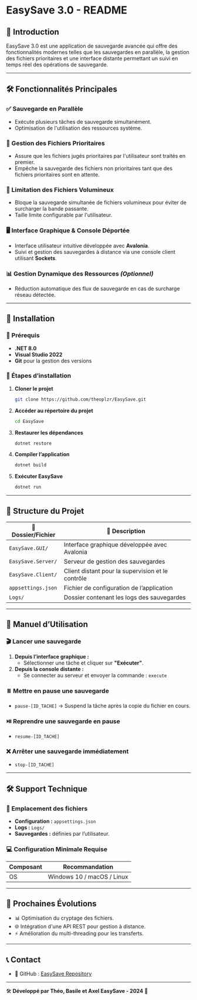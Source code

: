 # EasySave 3.0 - README

## 📖 Introduction
EasySave 3.0 est une application de sauvegarde avancée qui offre des fonctionnalités modernes telles que les sauvegardes en parallèle, la gestion des fichiers prioritaires et une interface distante permettant un suivi en temps réel des opérations de sauvegarde.

---

## 🛠️ Fonctionnalités Principales
### ✅ Sauvegarde en Parallèle
- Exécute plusieurs tâches de sauvegarde simultanément.
- Optimisation de l'utilisation des ressources système.

### 🔐 Gestion des Fichiers Prioritaires
- Assure que les fichiers jugés prioritaires par l'utilisateur sont traités en premier.
- Empêche la sauvegarde des fichiers non prioritaires tant que des fichiers prioritaires sont en attente.

### 📏 Limitation des Fichiers Volumineux
- Bloque la sauvegarde simultanée de fichiers volumineux pour éviter de surcharger la bande passante.
- Taille limite configurable par l'utilisateur.

### 🖥️ Interface Graphique & Console Déportée
- Interface utilisateur intuitive développée avec **Avalonia**.
- Suivi et gestion des sauvegardes à distance via une console client utilisant **Sockets**.

### 📊 Gestion Dynamique des Ressources *(Optionnel)*
- Réduction automatique des flux de sauvegarde en cas de surcharge réseau détectée.

---

## 🚀 Installation
### 📌 Prérequis
- **.NET 8.0**
- **Visual Studio 2022**
- **Git** pour la gestion des versions

### 🔧 Étapes d’installation
1. **Cloner le projet**
   ```sh
   git clone https://github.com/theoplzr/EasySave.git
   ```
2. **Accéder au répertoire du projet**
   ```sh
   cd EasySave
   ```
3. **Restaurer les dépendances**
   ```sh
   dotnet restore
   ```
4. **Compiler l’application**
   ```sh
   dotnet build
   ```
5. **Exécuter EasySave**
   ```sh
   dotnet run
   ```

---

## 📂 Structure du Projet
| 📄 Dossier/Fichier | 📌 Description |
|-----------------|--------------|
| `EasySave.GUI/` | Interface graphique développée avec Avalonia |
| `EasySave.Server/` | Serveur de gestion des sauvegardes |
| `EasySave.Client/` | Client distant pour la supervision et le contrôle |
| `appsettings.json` | Fichier de configuration de l’application |
| `Logs/` | Dossier contenant les logs des sauvegardes |

---

## 📜 Manuel d’Utilisation
### 🎬 Lancer une sauvegarde
1. **Depuis l’interface graphique :**
   - Sélectionner une tâche et cliquer sur **"Exécuter"**.
2. **Depuis la console distante :**
   - Se connecter au serveur et envoyer la commande : `execute`

### ⏸️ Mettre en pause une sauvegarde
- `pause-[ID_TACHE]` → Suspend la tâche après la copie du fichier en cours.

### ⏯️ Reprendre une sauvegarde en pause
- `resume-[ID_TACHE]`

### ❌ Arrêter une sauvegarde immédiatement
- `stop-[ID_TACHE]`

---

## 🛠️ Support Technique
### 📍 Emplacement des fichiers
- **Configuration :** `appsettings.json`
- **Logs :** `Logs/`
- **Sauvegardes :** définies par l’utilisateur.

### 💻 Configuration Minimale Requise
| Composant | Recommandation |
|-----------|---------------|
| OS | Windows 10 / macOS / Linux |

---

## 🚀 Prochaines Évolutions
- 📊 Optimisation du cryptage des fichiers.
- 🌐 Intégration d'une API REST pour gestion à distance.
- ⚡ Amélioration du multi-threading pour les transferts.

---

## 📞 Contact
- 📘 GitHub : [EasySave Repository](https://github.com/theoplzr/EasySave)

---

🛠️ **Développé par Théo, Basile et Axel EasySave - 2024** 🚀

